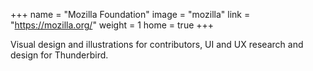 +++
name = "Mozilla Foundation"
image = "mozilla"
link = "https://mozilla.org/"
weight = 1
home = true
+++

Visual design and illustrations for contributors, UI and UX research and design for Thunderbird.